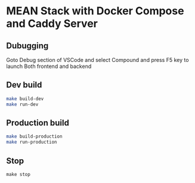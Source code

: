 # MEAN Stack with Docker Compose and Caddy Server

## Dubugging

Goto Debug section of VSCode and select Compound and press F5 key to launch Both frontend and backend

## Dev build

```bash
make build-dev
make run-dev
```

## Production build

```bash
make build-production
make run-production
```

## Stop

`make stop`
